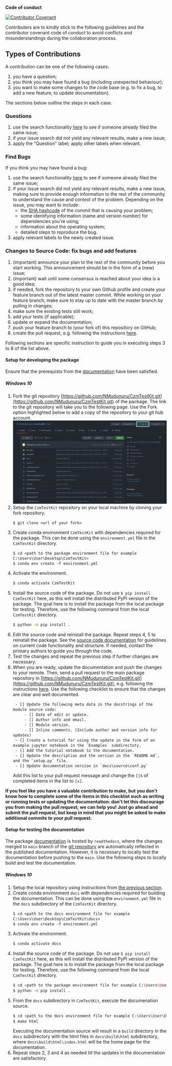 **Code of conduct**

[![Contributor Covenant](https://img.shields.io/badge/Contributor%20Covenant-2.1-4baaaa.svg)](https://github.com/NMudunuru/CzmTestKit/blob/main/CODE_OF_CONDUCT.md) 

Contributers are to kindly stick to the following guidelines and the contributor covenant code of conduct to avoid conflicts and misunderstandings during the collaboration process.

## Types of Contributions

A contribution can be one of the following cases:
    
1. you have a question;
2. you think you may have found a bug (including unexpected behaviour);
3. you want to make some changes to the code base (e.g. to fix a bug, to add a new feature, to update documentation).

The sections below outline the steps in each case.

### Questions
    
1. use the search functionality [here](https://github.com/NMudunuru/CzmTestKit/issues) to see if someone already filed the same issue;
2. if your issue search did not yield any relevant results, make a new issue;
3. apply the "Question" label; apply other labels when relevant.

### Find Bugs

If you think you may have found a bug:

1. use the search functionality [here](https://github.com/NMudunuru/CzmTestKit/issues) to see if someone already filed the same issue;
2. if your issue search did not yield any relevant results, make a new issue, making sure to provide enough information to the rest of the community to understand the cause and context of the problem. Depending on the issue, you may want to include:
    - the [SHA hashcode](https://help.github.com/articles/autolinked-references-and-urls/#commit-shas) of the commit that is causing your problem;
    - some identifying information (name and version number) for dependencies you're using;
    - information about the operating system;
    - detailed steps to reproduce the bug.
3. apply relevant labels to the newly created issue.

### Changes to Source Code: fix bugs and add features

1. (important) announce your plan to the rest of the community before you start working. This announcement should be in the form of a (new) issue;
2. (important) wait until some consensus is reached about your idea is a good idea;
3. if needed, fork the repository to your own Github profile and create your feature branch out of the latest master commit. While working on your feature branch, make sure to stay up to date with the master branch by pulling in changes;
4. make sure the existing tests still work;
5. add your tests (if applicable);
6. update or expand the documentation;
7. push your feature branch to (your fork of) this repository on GitHub;
8. create the pull request, e.g. following the instructions [here](https://docs.github.com/en/github/collaborating-with-pull-requests/proposing-changes-to-your-work-with-pull-requests/creating-a-pull-request).

Following sections are specific instruction to guide you in executing steps 3 to 8 of the list above.

#### Setup for developing the package

Ensure that the prerequists from the [documentation](https://czmtestkit.readthedocs.io/en/latest/packageRead.html) have been satisfied.

##### Windows 10

1. Fork the git repository [https://github.com/NMudunuru/CzmTestKit.git](https://github.com/NMudunuru/CzmTestKit.git) of the package. The link to the git repository will take you to the following page. Use the Fork option highlighted below to add a copy of the repository to your git hub account.
    ![Github Fork Button](imgs/Fork.png)
2. Setup the `CzmTestKit` repository on your local machine by cloning your fork repository.
    ```
    $ git clone <url of your fork>
    ```
3. Create conda environment `CzmTestKit` with dependencies required for the package. This can be done using the `environment.yml` file in the `CzmTestKit` directory.
    ```
    $ cd <path to the package environment file for example C:\Users\User\Desktop\CzmTestKit>
    $ conda env create -f environment.yml
    ```
4. Activate the environment.
    ```bash
    $ conda activate CzmTestKit
    ```
5. Install the source code of the package. Do not use `$ pip install CzmTestKit` here, as this will install the distributed PyPI version of the package. The goal here is to install the package from the local package for testing. Therefore, use the following command from the local  `CzmTestKit` directory.
    ```bash
    $ python -m pip install .
    ```
6. Edit the source code and reinstall the package. Repeat steps 4, 5 to reinstall the package. See the [source code documentation](https://czmtestkit.readthedocs.io/en/latest/CodDoc.html) for guidelines on current code functionality and structure. If needed, contact the primary authors to guide you through the code.
7. Test the changes and repeat the previous step if further changes are necessary.
8. When you are ready, update the documentation and push the changes to your remote. Then, send a pull request to the main package repository in [https://github.com/NMudunuru/CzmTestKit.git](https://github.com/NMudunuru/CzmTestKit.git), e.g. following the instructions [here](https://docs.github.com/en/github/collaborating-with-pull-requests/proposing-changes-to-your-work-with-pull-requests/creating-a-pull-request). Use the following checklist to ensure that the changes are clear and well documented.
   ```
    - [] Update the following meta data in the docstrings of the module source code:
        - [] Date of edit or update.
        - [] Author info and email.
        - [] Module version.
        - [] Inline comments. (Include author and version info for updates)
    - [] Create a tutorial for using the update in the form of an example jupyter notebook in the `Examples` subdirectoty.
    - [] Add the tutorial notebook to the documentation.
    - [] Update the description and the version in the `README.md`, and the `setup.py` file.
    - [] Update documentation version in `docs\source\conf.py`
    ```
    Add this list to your pull request message and change the `[]`s of completed items in the list to `[x]`.

**If you feel like you have a valuable contribution to make, but you don't know how to complete some of the items in this checklist such as writing or running tests or updating the documentation: don't let this discourage you from making the pull request; we can help you! Just go ahead and submit the pull request, but keep in mind that you might be asked to make additional commits to your pull request.**

#### Setup for testing the documentation

The package [documentation](https://czmtestkit.readthedocs.io/en/latest/index.html) is hosted by `readthedocs`, where the changes merged to `main` branch of the [git repository](https://github.com/NMudunuru/CzmTestKit.git) are automatically reflected in the published documentation.
However, it is necessary to locally test the documentation before pushing to the `main`. Use the following steps to locally build and test the documentation.

##### Windows 10

1. Setup the local repository using instructions from [the previous section](#Setup-for-Package-Developers).
1. Create conda environment `docs` with dependencies required for building the documentation. This can be done using the `environment.yml` file in the `docs` subdirectory of the `CzmTestKit` directory.
    ```
    $ cd <path to the docs environment file for example C:\Users\User\Desktop\CzmTestKit\docs>
    $ conda env create -f environment.yml
    ```
1. Activate the environment.
    ```bash
    $ conda activate docs
    ```
1. Install the source code of the package. Do not use `$ pip install CzmTestKit` here, as this will install the distributed PyPI version of the package. The goal here is to install the package from the local package for testing. Therefore, use the following command from the local  `CzmTestKit` directory.
    ```bash
    $ cd <path to the package environment file for example C:\Users\User\Desktop\CzmTestKit>
    $ python -m pip install .
    ```
1. From the `docs` subdirectory in `CzmTestKit`, execute the documenation source.
    ```bash
    $ cd <path to the docs environment file for example C:\Users\User\Desktop\CzmTestKit\docs>
    $ make html
    ```
    Executing the documentation source will result in a `build` directory in the `docs` subdirectory with the html files in `docs\build\html` subdirectory, where `docs\build\html\index.html` will be the home page for the documentation.
1. Repeat steps 2, 3 and 4 as needed till the updates in the documentation are satisfactory.
